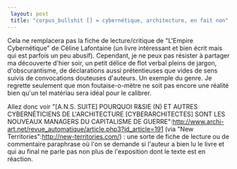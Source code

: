 ```yaml
---
 layout: post
 title: "corpus_bullshit [] = cybernétique, architecture, en fait non"
---
```


Cela ne remplacera pas la fiche de lecture/critique de "L'Empire Cybernétique" de Céline Lafontaine (un livre intéressant et bien écrit mais qui est parfois un peu abusif). Cependant, je ne peux pas résister à partager ma découverte d'hier soir, un petit délice de flot verbal pleins de jargon, d'obscurantisme, de déclarations aussi prétentieuses que vides de sens suivis de convocations douteuses d'auteurs. Un exemple du genre. Je regrette seulement que mon foutaise-o-mètre ne soit pas encore une réalité bien qu'un tel matériau sera idéal pour le calibrer.

Allez donc voir "[A.N.S. SUITE] POURQUOI R&SIE (N) ET AUTRES CYBERNÉTICIENS DE L'ARCHITECTURE [CYBERARCHITECTES] SONT LES NOUVEAUX MANAGERS DU CAPITALISME DE GUERRE":http://www.archi-art.net/revue_automatique/article.php3?id_article=191 (via "New Territories":http://new-territories.com/) : une sorte de fiche de lecture ou de commentaire paraphrase où l'on se demande si l'auteur a bien lu le livre et qui au final ne parle pas non plus de l'exposition dont le texte est en réaction.
